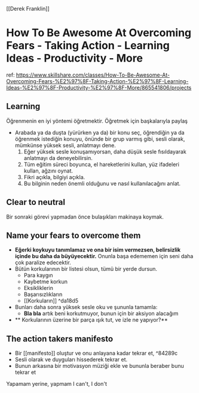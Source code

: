 [[Derek Franklin]]
# How To Be Awesome At Overcoming Fears - Taking Action - Learning Ideas - Productivity - More
ref: https://www.skillshare.com/classes/How-To-Be-Awesome-At-Overcoming-Fears-%E2%97%8F-Taking-Action-%E2%97%8F-Learning-Ideas-%E2%97%8F-Productivity-%E2%97%8F-More/865541806/projects

## Learning
Öğrenmenin en iyi yöntemi öğretmektir. Öğretmek için başkalarıyla paylaş
- Arabada ya da duşta (yürürken ya da) bir konu seç, öğrendiğin ya da öğrenmek istediğin konuyu, önünde bir grup varmış gibi, sesli olarak, mümkünse yüksek sesli, anlatmayı dene. 
	1. Eğer yüksek sesle konuşamıyorsan, daha düşük sesle fısıldayarak anlatmayı da deneyebilirsin. 
	2. Tüm eğitim süreci boyunca, el hareketlerini kullan, yüz ifadeleri kullan, ağzını oynat.
	3. Fikri açıkla, bilgiyi açıkla.
	4. Bu bilginin neden önemli olduğunu ve nasıl kullanılacağını anlat.
## Clear to neutral 
Bir sonraki görevi yapmadan önce bulaşıkları makinaya koymak.
## Name your fears to overcome them
- **Eğerki koykuyu tanımlamaz ve ona bir isim vermezsen, belirsizlik içinde bu daha da büyüyecektir.** 
Onunla başa edememen için seni daha çok paralize edecektir.
- Bütün korkularının bir listesi olsun, tümü bir yerde dursun. 
	- Para kaygın
	- Kaybetme korkun
	- Eksikliklerin
	- Başarısızlıkların
	- [[Korkuların]] ^da18d5
- Bunları daha sonra yüksek sesle oku ve şununla tamamla:
	- **Bla bla** artık beni korkutmuyor, bunun için bir aksiyon alacağım
- ** Korkularının üzerine bir parça ışık tut, ve izle ne yapıyor?**
## The action takers manifesto 
- Bir [[manifesto]] oluştur ve onu anlayana kadar tekrar et, ^84289c
- Sesli olarak ve duyguları hissederek tekrar et.
- Bunun arkasına bir motivasyon müziği ekle ve bununla beraber bunu tekrar et

Yapamam yerine, yapmam
I can't, I don't
